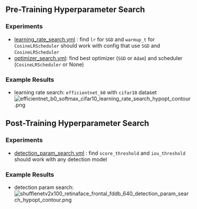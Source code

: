 ## Pre-Training Hyperparameter Search

### Experiments

- [learning_rate_search.yml](learning_rate_search.yml) : find `lr` for `SGD` and `warmup_t` for `CosineLRScheduler` should work with config that use `SGD` and `CosineLRScheduler`
- [optimizer_search.yml](optimizer_search.yml): find best optimizer (`SGD` or `Adam`) and scheduler (`CosineLRScheduler` or None)

### Example Results

- learning rate search: `efficientnet_b0` with `cifar10` dataset
  ![efficientnet_b0_softmax_cifar10_learning_rate_search_hypopt_contour.png](../outputs/hypopt/efficientnet_b0_softmax_cifar10_learning_rate_search_hypopt_contour.png)

## Post-Training Hyperparameter Search

### Experiments

- [detection_param_search.yml](detection_param_search.yml) : find `score_threshold` and `iou_threshold` should work with any detection model

### Example Results

- detection param search:   
  ![shufflenetv2x100_retinaface_frontal_fddb_640_detection_param_search_hypopt_contour.png](../outputs/hypopt/shufflenetv2x100_retinaface_frontal_fddb_640_detection_param_search_hypopt_contour.png)